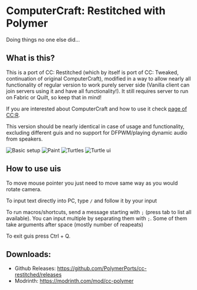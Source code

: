 
# ComputerCraft: Restitched with Polymer

Doing things no one else did...

## What is this?
This is a port of CC: Restitched (which by itself is port of CC: Tweaked, 
continuation of original ComputerCraft), modified in a way to allow nearly
all functionality of regular version to work purely server side (Vanilla client can join
servers using it and have all functionality!). It still requires server to run on Fabric
or Quilt, so keep that in mind!

If you are interested about ComputerCraft and how to use it check
[page of CC:R](https://github.com/cc-tweaked/cc-restitched/#readme).

This version should be nearly identical in case of usage and functionality,
excluding different guis and no support for DFPWM/playing dynamic audio from speakers.

![Basic setup](https://i.imgur.com/bZt6Kjj.png)
![Paint](https://imgur.com/STmCBn9.png)
![Turtles](https://imgur.com/HQ8hbP9.png)
![Turtle ui](https://imgur.com/1WMDkjJ.png)

## How to use uis
To move mouse pointer you just need to move same way as you would rotate camera.

To input text directly into PC, type `/` and follow it by your input

To run macros/shortcuts, send a message starting with `;` (press tab to list all available). 
You can input multiple by separating them with `;`. Some of them take arguments after space (mostly number of reapeats)

To exit guis press Ctrl + Q.

## Downloads:
- Github Releases: https://github.com/PolymerPorts/cc-restitched/releases
- Modrinth: https://modrinth.com/mod/cc-polymer

